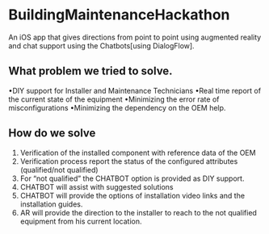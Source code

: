 # BuildingMaintenanceHackathon
An iOS app that gives directions from point to point using augmented reality and chat support using the Chatbots[using DialogFlow].

## What problem we tried to solve.

•DIY support for Installer and Maintenance Technicians
•Real time report of the current state of the equipment 
•Minimizing the error rate of misconfigurations
•Minimizing the dependency on the OEM help. 


## How do we solve

1. Verification of the installed component with reference data of the OEM
2. Verification process report the status of the configured attributes (qualified/not qualified)
3. For “not qualified” the CHATBOT option is provided as DIY support. 
4. CHATBOT will assist with suggested solutions
5. CHATBOT will provide the options of installation video links and the installation guides.
6. AR will provide the direction to the installer to reach to the not qualified equipment from his current location.

